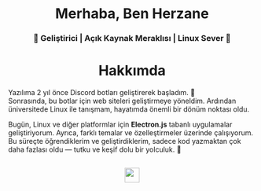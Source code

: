 <div align="center">
  <h1 align="center">Merhaba, Ben Herzane</h1>
  <h3 align="center">🎯 Geliştirici | Açık Kaynak Meraklısı | Linux Sever 🐧</h3>
</div>


<div align="center">
  <h1 align="center"> Hakkımda </h1>
</div>


Yazılıma 2 yıl önce Discord botları geliştirerek başladım. 🚀  
Sonrasında, bu botlar için web siteleri geliştirmeye yöneldim. Ardından üniversitede Linux ile tanışmam, hayatımda önemli bir dönüm noktası oldu.  

Bugün, Linux ve diğer platformlar için **Electron.js** tabanlı uygulamalar geliştiriyorum. Ayrıca, farklı temalar ve özelleştirmeler üzerinde çalışıyorum. Bu süreçte öğrendiklerim ve geliştirdiklerim, sadece kod yazmaktan çok daha fazlası oldu — tutku ve keşif dolu bir yolculuk. 🌱  
##




<p align="center">
  <a href="mailto:herzane@herzane.tr" target="_blank">
    <img src="https://img.shields.io/badge/gmail-EA4335.svg?style=for-the-badge&logo=gmail&logoColor=white" height="30"/>
  </a>
</p>

